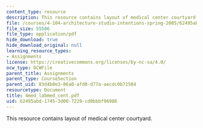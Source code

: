 ```yaml
---
content_type: resource
description: This resource contains layout of medical center courtyard.
file: /courses/4-104-architecture-studio-intentions-spring-2005/62495abd17453d007229cd0bbbf96986_4med_labmed_cent.pdf
file_size: 55586
file_type: application/pdf
hide_download: true
hide_download_original: null
learning_resource_types:
- Assignments
license: https://creativecommons.org/licenses/by-nc-sa/4.0/
ocw_type: OCWFile
parent_title: Assignments
parent_type: CourseSection
parent_uid: 83d4b0e3-06a0-afd0-d77a-aecdc0b72504
resourcetype: Document
title: 4med_labmed_cent.pdf
uid: 62495abd-1745-3d00-7229-cd0bbbf96986
---
```

This resource contains layout of medical center courtyard.